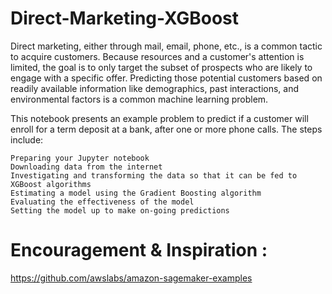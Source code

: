 # Direct-Marketing-XGBoost

Direct marketing, either through mail, email, phone, etc., is a common tactic to acquire customers. Because resources and a customer's attention is limited, the goal is to only target the subset of prospects who are likely to engage with a specific offer. Predicting those potential customers based on readily available information like demographics, past interactions, and environmental factors is a common machine learning problem.

This notebook presents an example problem to predict if a customer will enroll for a term deposit at a bank, after one or more phone calls. The steps include:

    Preparing your Jupyter notebook
    Downloading data from the internet 
    Investigating and transforming the data so that it can be fed to XGBoost algorithms
    Estimating a model using the Gradient Boosting algorithm
    Evaluating the effectiveness of the model
    Setting the model up to make on-going predictions

# Encouragement & Inspiration : 
https://github.com/awslabs/amazon-sagemaker-examples
